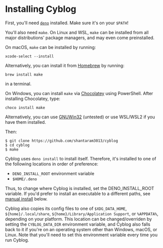 # Installing Cyblog

First, you'll need [`deno`](https://deno.land/#installation) installed. Make
sure it's on your `$PATH`!

You'll also need `make`. On Linux and WSL, `make` can be installed from all major
distributions' package managers, and may even come preinstalled.

On macOS, `make` can be installed by running:
```
xcode-select --install
```
Alternatively, you can install it from [Homebrew](https://brew.sh/) by running:
```
brew install make
```
in a terminal.

On Windows, you can install `make` via [Chocolatey](https://chocolatey.org/install) 
using PowerShell. After installing Chocolatey, type:
```
choco install make
```
Alternatively, you can use [GNUWin32](http://gnuwin32.sourceforge.net/) (untested) 
or use WSL/WSL2 if you have them installed.

Then:

```
$ git clone https://github.com/shantaram3013/cyblog
$ cd cyblog
$ make
```
Cyblog uses `deno install` to install itself. Therefore, it's installed
to one of the following locations in order of preference:

* `DENO_INSTALL_ROOT` environment variable
* `$HOME/.deno`

Thus, to change where Cyblog is installed, set the DENO_INSTALL_ROOT variable.
If you'd prefer to install an executable to a different paths, see [manual install](#manual-install) below.

Cyblog also copies its config files to one of `$XDG_DATA_HOME`,
`${home}/.local/share`, `${home}/Library/Application Support`, or 
`%APPDATA%`, depending on your platform. This location
can be changed/overriden by setting the `CYBLOG_DATA_DIR` environment 
variable, and Cyblog also falls back to it if you're on an operating
system other than Windows, macOS, or Linux. Note that you'll need to
set this environment variable every time you run Cyblog.